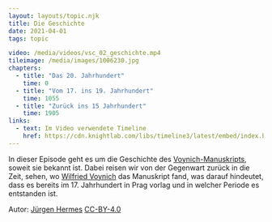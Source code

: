 ```yaml
---
layout: layouts/topic.njk
title: Die Geschichte
date: 2021-04-01
tags: topic

video: /media/videos/vsc_02_geschichte.mp4
tileimage: /media/images/1006230.jpg
chapters:
  - title: "Das 20. Jahr­hundert"
    time: 0
  - title: "Vom 17. ins 19. Jahr­hundert"
    time: 1055
  - title: "Zurück ins 15 Jahr­hundert"
    time: 1905
links:
  - text: Im Video verwendete Timeline 
    href: https://cdn.knightlab.com/libs/timeline3/latest/embed/index.html?source=1RAJlin4bLx6PKQPt76M0RhE8B3Zwzyuk1zboP9Alic0&font=Default&lang=de&start_at_end=true&initial_zoom=2&height=650
---
```


In dieser Episode geht es um die Geschichte des [Voynich-Manuskripts](https://de.wikipedia.org/wiki/Voynich-Manuskript), soweit sie bekannt ist. Dabei reisen wir von der Gegenwart zurück in die Zeit, sehen, wo [Wilfried Voynich](https://de.wikipedia.org/wiki/Wilfrid_Michael_Voynich) das Manuskript fand, was darauf hindeutet, dass es bereits im 17. Jahrhundert in Prag vorlag und in welcher Periode es entstanden ist. 

Autor: [Jürgen Hermes](https://dh.phil-fak.uni-koeln.de/mitarbeiterinnen/wissenschaftliche-mitarbeiterinnen/dr-juergen-hermes) [CC-BY-4.0](https://creativecommons.org/licenses/by/4.0/deed.de)

